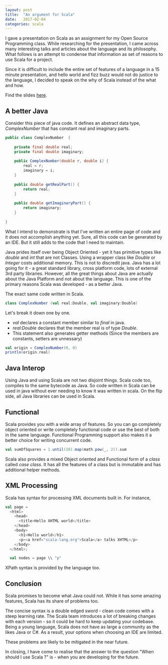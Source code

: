 ```yaml
---
layout: post
title:  "An argument for Scala"
date:   2017-02-04
categories: scala
---
```


I gave a presentation on Scala as an assignment for my Open Source Programming class. While researching for 
the presentation, I came across many interesting talks and articles about the language and its philosophy. 
What follows is an attempt to condense that information as set of reasons to use Scala for a project.

Since it is difficult to include the entire set of features of a language in a 15 minute presentation, and
hello world and fizz buzz would not do justice to the language, I decided to speak on the why of Scala
instead of the what and how. 

Find the slides [here](https://github.com/saurabhmathur96/presentations/blob/master/OSP/introduction-to-scala.pdf).

## A better Java

Consider this piece of java code. It defines an abstract data type, *ComplexNumber* that has constant 
real and imaginary parts. 

```Java
public class ComplexNumber  {
 
    private final double real;
    private final double imaginary;
    
    public ComplexNumber(double r, double i) {
        real = r;
        imaginary = i;
    }
    
    public double getRealPart() {
        return real;
    }
    
    public double getImaginaryPart() {
        return imaginary;
    }   
    
}
```

What I intend to demonstrate is that I've written an entire page of code and it does not accomplish anything yet.
Sure, all this code can be generated by an IDE. But it still adds to the code that I need to maintain.

Java prides itself over being Object Oriented - yet it has primitive types like *double* and *int* that are
not Classes. Using a wrapper class like *Double* or *Integer* costs additional memory. This is not to discredit
java. Java has a lot going for it - a great standard library, cross platform code, lots of external 
3rd party libraries. However, all the great things about Java are actually about the Java Platform and not
about the language. This is one of the primary reasons Scala was developed - as a better Java.

The exact same code written in Scala.

```Scala
class ComplexNumber (val real:Double, val imaginary:Double)
```

Let's break it down one by one.
- *val* declares a constant member similar to *final* in java.
- *real:Double* declares that the member real is of type *Double*.
- This statement also generates getter methods (Since the members are constants, setters are unnessary)


```Scala
val origin = ComplexNumber(0, 0)
println(origin.real)
```


## Java Interop

Using Java and using Scala are not two disjoint things. Scala code too, compiles to the same bytecode as Java.
So code written in Scala can be used in java without ever needing to know it was written in scala. 
On the flip side, all Java libraries can be used in Scala. 


## Functional

Scala provides you with a wide array of features. So you can go completely object oriented or write completely
functional code or use the best of both in the same language. Functional Programming support also makes it a 
better choice for writing concurrent code.

```Scala
val sumOfSquares = 1.until(10).map(math.pow(_, 2)).sum
```
Scala also provides a mixed Object oriented and Functional form of a *class* called *case class*.
It has all the features of a class but is immutable and has additional helper methods.

## XML Processing

Scala has syntax for processing XML documents built in. For instance,

```Scala
val page = 
  <html>
    <head>
      <title>Hello XHTML world</title>
    </head>
    <body>
      <h1>Hello world</h1>
      <p><a href="scala-lang.org">Scala</a> talks XHTML</p>
    </body>
  </html>;

  val nodes = page \\ "p"
```
XPath syntax is provided by the language too.

## Conclusion

Scala promises to become what Java could not. While it has some amazing features, Scala has its share of 
problems too.

The concise syntax is a double edged sword - clean code comes with a steep learning rate. The Scala team 
introduces a lot of breaking changes with each version - so it could be hard to keep updating your codebase.
Being a young language, Scala does not have as large a community as the likes Java or C#. As a result,
your options when choosing an IDE are limited.

These problems are likely to be mitigated in the near future. 

In closing, I have come to realise that the answer to the question "When should I use Scala ?"
is - when you are developing for the future.
